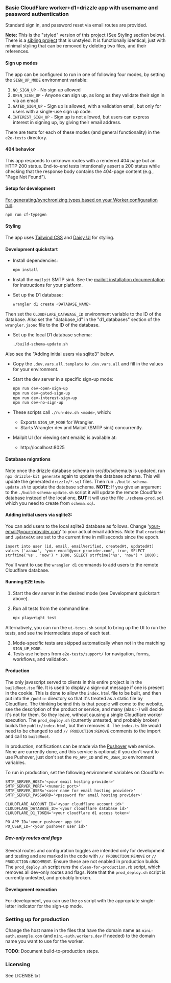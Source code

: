 ### Basic CloudFlare worker+d1+drizzle app with username and password authentication

Standard sign in, and password reset via email routes are provided.

**Note:** This is the "styled" version of this project (See Styling section below).
There is a [sibling project](https://github.com/csterritt/worker-d1-drizzle) that is unstyled. It is functionally
identical, just with minimal styling that can be removed by deleting two files, and their references.

#### Sign up modes

The app can be configured to run in one of following four modes, by setting the `SIGN_UP_MODE`
environment variable:

1. `NO_SIGN_UP` - No sign up allowed
2. `OPEN_SIGN_UP` - Anyone can sign up, as long as they validate their sign in via an email
3. `GATED_SIGN_UP` - Sign up is allowed, with a validation email, but only for users with a single-use sign up code.
4. `INTEREST_SIGN_UP` - Sign up is not allowed, but users can express interest in signing up, by giving their email address.

There are tests for each of these modes (and general functionality) in the `e2e-tests` directory.

#### 404 behavior

This app responds to unknown routes with a rendered 404 page but an HTTP 200 status. End-to-end
tests intentionally assert a 200 status while checking that the response body contains the 404-page
content (e.g., "Page Not Found").

#### Setup for development

[For generating/synchronizing types based on your Worker configuration run](https://developers.cloudflare.com/workers/wrangler/commands/#types):

```txt
npm run cf-typegen
```

#### Styling

The app uses [Tailwind CSS](https://tailwindcss.com/) and [Daisy UI](https://daisyui.com/) for styling.

#### Development quickstart

- Install dependencies:

  ```bash
  npm install
  ```
  
- Install the `mailpit` SMTP sink. See the [mailpit installation documentation](https://mailpit.axllent.org/docs/install/)
for instructions for your platform.

- Set up the D1 database:

  ```bash
  wrangler d1 create <DATABASE_NAME>
  ```

Then set the `CLOUDFLARE_DATABASE_ID` environment variable to the ID of the database. Also set
the "database_id" in the "d1_databases" section of the `wrangler.jsonc` file to the ID of the
database.
  
- Set up the local D1 database schema:

  ```bash
  ./build-schema-update.sh
  ```
  
Also see the "Adding initial users via sqlite3" below.

- Copy the `.dev.vars.all.template` to `.dev.vars.all` and fill in the values for your environment.

- Start the dev server in a specific sign-up mode:

  ```bash
  npm run dev-open-sign-up
  npm run dev-gated-sign-up
  npm run dev-interest-sign-up
  npm run dev-no-sign-up
  ```

- These scripts call `./run-dev.sh <mode>`, which:
  - Exports `SIGN_UP_MODE` for Wrangler.
  - Starts Wrangler dev and Mailpit (SMTP sink) concurrently.

- Mailpit UI (for viewing sent emails) is available at:
  - http://localhost:8025

#### Database migrations

Note once the drizzle database schema in src/db/schema.ts is updated, run `npx drizzle-kit generate`
again to update the database schema. This will update the generated `drizzle/*.sql` files. Then run
`./build-schema-update.sh` to update the database schema. **NOTE**: If you give an argument to the
`./build-schema-update.sh` script it will update the remote Cloudflare database instead of the local
one, **BUT** it will use the file `./schema-prod.sql` which you need to create from `schema.sql`.

#### Adding initial users via sqlite3:

You can add users to the local sqlite3 database as follows. Change 'your-email@your-provider.com' to
your actual email address. Note that `createdAt` and `updatedAt` are set to the current time in
milliseconds since the epoch.

    insert into user (id, email, emailVerified, createdAt, updatedAt) values ('aaaaa', 'your-email@your-provider.com', true, SELECT strftime('%s', 'now') * 1000, SELECT strftime('%s', 'now') * 1000);

You'll want to use the `wrangler d1` commands to add users to the remote Cloudflare database.

#### Running E2E tests

1. Start the dev server in the desired mode (see Development quickstart above).
2. Run all tests from the command line:

   ```bash
   npx playwright test
   ```
   
Alternatively, you can run the `ui-tests.sh` script to bring up the UI to run the tests, and
see the intermediate steps of each test.

3. Mode-specific tests are skipped automatically when not in the matching `SIGN_UP_MODE`.
4. Tests use helpers from `e2e-tests/support/` for navigation, forms, workflows, and validation.

#### Production

The only javascript served to clients in this entire project is in the `buildRoot.tsx` file. It
is used to display a sign-out message if one is present in the cookie. This is done to allow
the `index.html` file to be built, and then put into the `/public` directory so that it's
treated as a static file by Cloudflare. The thinking behind this is that people will come to
the website, see the description of the product or service, and many (alas :-) will decide it's
not for them. So they leave, without causing a single Cloudflare worker execution. The
`prod_deploy.sh` (currently untested, and probably broken) builds the `public/index.html`, but
then removes it. The `index.ts` file would need to be changed to add `// PRODUCTION:REMOVE`
comments to the import and call to `buildRoot`.

In production, notifications can be made via the [Pushover](https://pushover.net) web service. None are
currently done, and this service is optional; if you don't want to use Pushover, just don't set the
`PO_APP_ID` and `PO_USER_ID` environment variables.

To run in production, set the following environment variables on Cloudflare:

    SMTP_SERVER_HOST='<your email hosting provider>'
    SMTP_SERVER_PORT='<numeric port>'
    SMTP_SERVER_USER='<user name for email hosting provider>'
    SMTP_SERVER_PASSWORD='<password for email hosting provider>'

    CLOUDFLARE_ACCOUNT_ID='<your cloudflare account id>'
    CLOUDFLARE_DATABASE_ID='<your cloudflare database id>'
    CLOUDFLARE_D1_TOKEN='<your cloudflare d1 access token>'

    PO_APP_ID='<your pushover app id>'
    PO_USER_ID='<your pushover user id>'

##### Dev-only routes and flags

Several routes and configuration toggles are intended only for development and testing and are
marked in the code with `// PRODUCTION:REMOVE` or `// PRODUCTION:UNCOMMENT`. Ensure these are
not enabled in production builds. The `prod_deploy.sh` script runs the
`clean-for-production.rb` script, which removes all dev-only routes and flags. Note that the
`prod_deploy.sh` script is currently untested, and probably broken.

#### Development execution

For development, you can use the `go` script with the appropriate single-letter indicator for the
sign-up mode.

### Setting up for production

Change the host name in the files that have the domain name as `mini-auth.example.com` (and
`mini-auth.workers.dev` if needed) to the domain name you want to use for the worker.

**TODO**: Document build-to-production steps.

### Licensing
See LICENSE.txt
